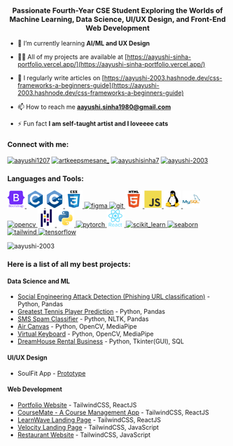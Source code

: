 <h3 align="center">Passionate Fourth-Year CSE Student Exploring the Worlds of Machine Learning, Data Science, UI/UX Design, and Front-End Web Development</h3>

- 🌱 I’m currently learning **AI/ML and UX Design**

- 👨‍💻 All of my projects are available at [https://aayushi-sinha-portfolio.vercel.app/](https://aayushi-sinha-portfolio.vercel.app/)

- 📝 I regularly write articles on [https://aayushi-2003.hashnode.dev/css-frameworks-a-beginners-guide](https://aayushi-2003.hashnode.dev/css-frameworks-a-beginners-guide)

- 📫 How to reach me **aayushi.sinha1980@gmail.com**

- ⚡ Fun fact **I am self-taught artist and I loveeee cats**

<h3 align="left">Connect with me:</h3>
<p align="left">
<a href="https://linkedin.com/in/aayushi1207" target="blank"><img align="center" src="https://raw.githubusercontent.com/rahuldkjain/github-profile-readme-generator/master/src/images/icons/Social/linked-in-alt.svg" alt="aayushi1207" height="30" width="40" /></a>
<a href="https://instagram.com/artkeepsmesane_" target="blank"><img align="center" src="https://raw.githubusercontent.com/rahuldkjain/github-profile-readme-generator/master/src/images/icons/Social/instagram.svg" alt="artkeepsmesane_" height="30" width="40" /></a>
<a href="https://www.behance.net/aayushisinha7" target="blank"><img align="center" src="https://raw.githubusercontent.com/rahuldkjain/github-profile-readme-generator/master/src/images/icons/Social/behance.svg" alt="aayushisinha7" height="30" width="40" /></a>
<a href="https://hashnode.com/aayushi-2003" target="blank"><img align="center" src="https://raw.githubusercontent.com/rahuldkjain/github-profile-readme-generator/master/src/images/icons/Social/hashnode.svg" alt="aayushi-2003" height="30" width="40" /></a>
</p>

<h3 align="left">Languages and Tools:</h3>
<p align="left"> <a href="https://getbootstrap.com" target="_blank" rel="noreferrer"> <img src="https://raw.githubusercontent.com/devicons/devicon/master/icons/bootstrap/bootstrap-plain-wordmark.svg" alt="bootstrap" width="40" height="40"/> </a> <a href="https://www.cprogramming.com/" target="_blank" rel="noreferrer"> <img src="https://raw.githubusercontent.com/devicons/devicon/master/icons/c/c-original.svg" alt="c" width="40" height="40"/> </a> <a href="https://www.w3schools.com/cpp/" target="_blank" rel="noreferrer"> <img src="https://raw.githubusercontent.com/devicons/devicon/master/icons/cplusplus/cplusplus-original.svg" alt="cplusplus" width="40" height="40"/> </a> <a href="https://www.w3schools.com/css/" target="_blank" rel="noreferrer"> <img src="https://raw.githubusercontent.com/devicons/devicon/master/icons/css3/css3-original-wordmark.svg" alt="css3" width="40" height="40"/> </a> <a href="https://www.figma.com/" target="_blank" rel="noreferrer"> <img src="https://www.vectorlogo.zone/logos/figma/figma-icon.svg" alt="figma" width="40" height="40"/> </a> <a href="https://git-scm.com/" target="_blank" rel="noreferrer"> <img src="https://www.vectorlogo.zone/logos/git-scm/git-scm-icon.svg" alt="git" width="40" height="40"/> </a> <a href="https://www.w3.org/html/" target="_blank" rel="noreferrer"> <img src="https://raw.githubusercontent.com/devicons/devicon/master/icons/html5/html5-original-wordmark.svg" alt="html5" width="40" height="40"/> </a> <a href="https://developer.mozilla.org/en-US/docs/Web/JavaScript" target="_blank" rel="noreferrer"> <img src="https://raw.githubusercontent.com/devicons/devicon/master/icons/javascript/javascript-original.svg" alt="javascript" width="40" height="40"/> </a> <a href="https://www.linux.org/" target="_blank" rel="noreferrer"> <img src="https://raw.githubusercontent.com/devicons/devicon/master/icons/linux/linux-original.svg" alt="linux" width="40" height="40"/> </a> <a href="https://www.mysql.com/" target="_blank" rel="noreferrer"> <img src="https://raw.githubusercontent.com/devicons/devicon/master/icons/mysql/mysql-original-wordmark.svg" alt="mysql" width="40" height="40"/> </a> <a href="https://opencv.org/" target="_blank" rel="noreferrer"> <img src="https://www.vectorlogo.zone/logos/opencv/opencv-icon.svg" alt="opencv" width="40" height="40"/> </a> <a href="https://pandas.pydata.org/" target="_blank" rel="noreferrer"> <img src="https://raw.githubusercontent.com/devicons/devicon/2ae2a900d2f041da66e950e4d48052658d850630/icons/pandas/pandas-original.svg" alt="pandas" width="40" height="40"/> </a> <a href="https://www.python.org" target="_blank" rel="noreferrer"> <img src="https://raw.githubusercontent.com/devicons/devicon/master/icons/python/python-original.svg" alt="python" width="40" height="40"/> </a> <a href="https://pytorch.org/" target="_blank" rel="noreferrer"> <img src="https://www.vectorlogo.zone/logos/pytorch/pytorch-icon.svg" alt="pytorch" width="40" height="40"/> </a> <a href="https://reactjs.org/" target="_blank" rel="noreferrer"> <img src="https://raw.githubusercontent.com/devicons/devicon/master/icons/react/react-original-wordmark.svg" alt="react" width="40" height="40"/> </a> <a href="https://scikit-learn.org/" target="_blank" rel="noreferrer"> <img src="https://upload.wikimedia.org/wikipedia/commons/0/05/Scikit_learn_logo_small.svg" alt="scikit_learn" width="40" height="40"/> </a> <a href="https://seaborn.pydata.org/" target="_blank" rel="noreferrer"> <img src="https://seaborn.pydata.org/_images/logo-mark-lightbg.svg" alt="seaborn" width="40" height="40"/> </a> <a href="https://tailwindcss.com/" target="_blank" rel="noreferrer"> <img src="https://www.vectorlogo.zone/logos/tailwindcss/tailwindcss-icon.svg" alt="tailwind" width="40" height="40"/> </a> <a href="https://www.tensorflow.org" target="_blank" rel="noreferrer"> <img src="https://www.vectorlogo.zone/logos/tensorflow/tensorflow-icon.svg" alt="tensorflow" width="40" height="40"/> </a> </p>

<p><img align="center" src="https://github-readme-stats.vercel.app/api/top-langs?username=aayushi-2003&show_icons=true&locale=en&layout=compact" alt="aayushi-2003" /></p>

<h3 align="left">Here is a list of all my best projects:</h3>

<h4> Data Science and ML </h4>

- [Social Engineering Attack Detection (Phishing URL classification)](https://github.com/aayushi-2003/Social-Engineering-Detection) - Python, Pandas
- [Greatest Tennis Player Prediction](https://github.com/aayushi-2003/Greatest-Tennis-Player-Prediction) - Python, Pandas
- [SMS Spam Classifier](https://github.com/aayushi-2003/sms-spam-classifier) - Python, NLTK, Pandas
- [Air Canvas](https://github.com/aayushi-2003/AirCanvas) - Python, OpenCV, MediaPipe
- [Virtual Keyboard](https://github.com/aayushi-2003/Virtual-Keyboard) - Python, OpenCV, MediaPipe
- [DreamHouse Rental Business](https://github.com/aayushi-2003/DreamHouse-DBMS) - Python, Tkinter(GUI), SQL
   
<h4> UI/UX Design </h4>

- SoulFit App -  [Prototype](https://www.figma.com/proto/wt9uC3xpTSNAnjZJ2BCxgC/SoulFit-Design-(Copy)?node-id=2304-113&t=EBCGDSk7MY6VPrXD-1&scaling=scale-down&content-scaling=fixed&page-id=0%3A1&starting-point-node-id=2302%3A169&show-proto-sidebar=1)

<h4> Web Development </h4>

- [Portfolio Website](https://github.com/aayushi-2003/Aayushi-Sinha-Portfolio) - TailwindCSS, ReactJS
- [CourseMate - A Course Management App](https://github.com/aayushi-2003/CoursesApp) - TailwindCSS, ReactJS
- [LearnWave Landing Page](https://github.com/aayushi-2003/LearnWave) - TailwindCSS, ReactJS
- [Velocity Landing Page](https://github.com/Velocity-IIITDWD/velocity) - TailwindCSS, JavaScript
- [Restaurant Website](https://github.com/aayushi-2003/Restaurant-website) - TailwindCSS, JavaScript
